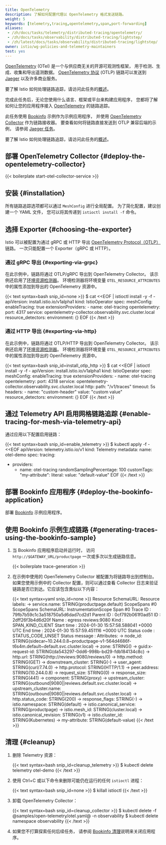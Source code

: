 ```yaml
---
title: OpenTelemetry
description: 了解如何配置代理以 OpenTelemetry 格式发送链路。
weight: 5
keywords: [telemetry,tracing,opentelemetry,span,port-forwarding]
aliases:
 - /zh/docs/tasks/telemetry/distributed-tracing/opentelemetry/
 - /zh/docs/tasks/observability/distributed-tracing/lightstep/
 - /zh/latest/docs/tasks/observability/distributed-tracing/lightstep/
owner: istio/wg-policies-and-telemetry-maintainers
test: yes
---
```

<!-- markdownlint-disable-file MD007 -->

[OpenTelemetry](https://opentelemetry.io/) (OTel) 是一个与供应商无关的开源可观测性框架，
用于检测、生成、收集和导出遥测数据。
[OpenTelemetry 协议](https://opentelemetry.io/docs/specs/otlp/) (OTLP) 链路可以发送到
[Jaeger](/zh/docs/tasks/observability/distributed-tracing/jaeger/) 以及许多商业服务。

要了解 Istio 如何处理链路追踪，请访问此任务的[概述](../overview/)。

完成此任务后，无论您使用什么语言、框架或平台来构建应用程序，
您都将了解如何让您的应用程序接入
[OpenTelemetry](https://www.opentelemetry.io/) 的链路追踪。

此任务使用 [Bookinfo](/zh/docs/examples/bookinfo/) 示例作为示例应用程序，
并使用 [OpenTelemetry Collector](https://opentelemetry.io/docs/collector/) 作为链路接收器。
要查看如何将链路直接发送到 OTLP 兼容后端的示例，
请参阅 [Jaeger 任务](/zh/docs/tasks/observability/distributed-tracing/jaeger/)。

要了解 Istio 如何处理链路追踪，请访问此任务的[概述](../overview/)。

## 部署 OpenTelemetry Collector {#deploy-the-opentelemetry-collector}

{{< boilerplate start-otel-collector-service >}}

## 安装 {#installation}

所有链路追踪选项都可以通过 `MeshConfig` 进行全局配置。
为了简化配置，建议创建一个 YAML 文件，
您可以将其传递到 `istioctl install -f` 命令。

## 选择 Exporter {#choosing-the-exporter}

Istio 可以被配置为通过 gRPC 或 HTTP 导出
[OpenTelemetry Protocol（OTLP）](https://opentelemetry.io/docs/specs/otel/protocol/)链路。
一次只能配置一个 Exporter（gRPC 或 HTTP）。

### 通过 gRPC 导出 {#exporting-via-grpc}

在此示例中，链路将通过 OTLP/gRPC 导出到 OpenTelemetry Collector。
该示例还启用了[环境资源检测器](https://opentelemetry.io/docs/languages/js/resources/#adding-resources-with-environment-variables)。
环境检测器将环境变量 `OTEL_RESOURCE_ATTRIBUTES`
中的属性添加到导出的 OpenTelemetry 资源中。

{{< text syntax=bash snip_id=none >}}
$ cat <<EOF | istioctl install -y -f -
apiVersion: install.istio.io/v1alpha1
kind: IstioOperator
spec:
  meshConfig:
    enableTracing: true
    extensionProviders:
    - name: otel-tracing
      opentelemetry:
        port: 4317
        service: opentelemetry-collector.observability.svc.cluster.local
        resource_detectors:
          environment: {}
EOF
{{< /text >}}

### 通过 HTTP 导出 {#exporting-via-http}

在此示例中，链路将通过 OTLP/HTTP 导出到 OpenTelemetry Collector。
该示例还启用了[环境资源检测器](https://opentelemetry.io/docs/languages/js/resources/#adding-resources-with-environment-variables)。
环境检测器将环境变量 `OTEL_RESOURCE_ATTRIBUTES` 中的属性添加到导出的 OpenTelemetry 资源中。

{{< text syntax=bash snip_id=install_otlp_http >}}
$ cat <<EOF | istioctl install -y -f -
apiVersion: install.istio.io/v1alpha1
kind: IstioOperator
spec:
  meshConfig:
    enableTracing: true
    extensionProviders:
    - name: otel-tracing
      opentelemetry:
        port: 4318
        service: opentelemetry-collector.observability.svc.cluster.local
        http:
          path: "/v1/traces"
          timeout: 5s
          headers:
            - name: "custom-header"
              value: "custom value"
        resource_detectors:
          environment: {}
EOF
{{< /text >}}

## 通过 Telemetry API 启用网格链路追踪 {#enable-tracing-for-mesh-via-telemetry-api}

通过应用以下配置启用链路：

{{< text syntax=bash snip_id=enable_telemetry >}}
$ kubectl apply -f - <<EOF
apiVersion: telemetry.istio.io/v1
kind: Telemetry
metadata:
  name: otel-demo
spec:
  tracing:
  - providers:
    - name: otel-tracing
    randomSamplingPercentage: 100
    customTags:
      "my-attribute":
        literal:
          value: "default-value"
EOF
{{< /text >}}

## 部署 Bookinfo 应用程序 {#deploy-the-bookinfo-application}

部署 [Bookinfo](/zh/docs/examples/bookinfo/#deploying-the-application)
示例应用程序。

## 使用 Bookinfo 示例生成链路 {#generating-traces-using-the-bookinfo-sample}

1.  当 Bookinfo 应用程序启动并运行时，
    访问 `http://$GATEWAY_URL/productpage` 一次或多次以生成链路信息。

    {{< boilerplate trace-generation >}}

1.  在示例中使用的 OpenTelemetry Collector 被配置为将链路导出到控制台。
    如果您使用示例中的 Collector 配置，则可以通过查看 Collector
    日志来验证链路是否已到达。它应该包含类似以下内容：

    {{< text syntax=yaml snip_id=none >}}
    Resource SchemaURL:
    Resource labels:
          -> service.name: STRING(productpage.default)
    ScopeSpans #0
    ScopeSpans SchemaURL:
    InstrumentationScope
    Span #0
        Trace ID       : 79fb7b59c1c3a518750a5d6dad7cd2d1
        Parent ID      : 0cf792b061f0ad51
        ID             : 2dff26f3b4d6d20f
        Name           : egress reviews:9080
        Kind           : SPAN_KIND_CLIENT
        Start time     : 2024-01-30 15:57:58.588041 +0000 UTC
        End time       : 2024-01-30 15:57:59.451116 +0000 UTC
        Status code    : STATUS_CODE_UNSET
        Status message :
    Attributes:
          -> node_id: STRING(sidecar~10.244.0.8~productpage-v1-564d4686f-t6s4m.default~default.svc.cluster.local)
          -> zone: STRING()
          -> guid:x-request-id: STRING(da543297-0dd6-998b-bd29-fdb184134c8c)
          -> http.url: STRING(http://reviews:9080/reviews/0)
          -> http.method: STRING(GET)
          -> downstream_cluster: STRING(-)
          -> user_agent: STRING(curl/7.74.0)
          -> http.protocol: STRING(HTTP/1.1)
          -> peer.address: STRING(10.244.0.8)
          -> request_size: STRING(0)
          -> response_size: STRING(441)
          -> component: STRING(proxy)
          -> upstream_cluster: STRING(outbound|9080||reviews.default.svc.cluster.local)
          -> upstream_cluster.name: STRING(outbound|9080||reviews.default.svc.cluster.local)
          -> http.status_code: STRING(200)
          -> response_flags: STRING(-)
          -> istio.namespace: STRING(default)
          -> istio.canonical_service: STRING(productpage)
          -> istio.mesh_id: STRING(cluster.local)
          -> istio.canonical_revision: STRING(v1)
          -> istio.cluster_id: STRING(Kubernetes)
          -> my-attribute: STRING(default-value)
    {{< /text >}}

## 清理 {#cleanup}

1.  删除 Telemetry 资源：

    {{< text syntax=bash snip_id=cleanup_telemetry >}}
    $ kubectl delete telemetry otel-demo
    {{< /text >}}

1.  使用 Ctrl+C 或以下命令来删除可能仍在运行的任何 `istioctl` 进程：

    {{< text syntax=bash snip_id=none >}}
    $ killall istioctl
    {{< /text >}}

1.  卸载 OpenTelemetry Collector：

    {{< text syntax=bash snip_id=cleanup_collector >}}
    $ kubectl delete -f @samples/open-telemetry/otel.yaml@ -n observability
    $ kubectl delete namespace observability
    {{< /text >}}

1.  如果您不打算探索任何后续任务，
    请参阅 [Bookinfo 清理](/zh/docs/examples/bookinfo/#cleanup)说明来关闭应用程序。

